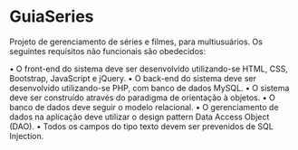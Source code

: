 # GuiaSeries
Projeto de gerenciamento de séries e filmes, para multiusuários. Os seguintes requisitos não funcionais são obedecidos:

•	O front-end do sistema deve ser desenvolvido utilizando-se HTML, CSS, Bootstrap, JavaScript e jQuery.
•	O back-end do sistema deve ser desenvolvido utilizando-se PHP, com banco de dados MySQL.
•	O sistema deve ser construído através do paradigma de orientação à objetos.
•	O banco de dados deve seguir o modelo relacional.
•	O gerenciamento de dados na aplicação deve utilizar o design pattern Data Access Object (DAO).
•	Todos os campos do tipo texto devem ser prevenidos de SQL Injection.
